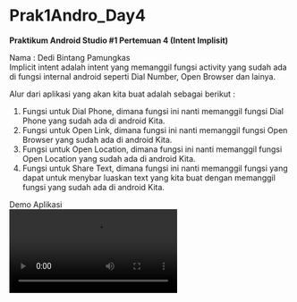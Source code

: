 # Prak1Andro_Day4
<b>Praktikum Android Studio #1 Pertemuan 4 (Intent Implisit)</b>

Nama : Dedi Bintang Pamungkas<br>
Implicit intent adalah intent yang memanggil fungsi activity yang sudah ada
di fungsi internal android seperti Dial Number, Open Browser dan lainya.<br>

Alur dari aplikasi yang akan kita buat adalah sebagai berikut :
1. Fungsi untuk Dial Phone, dimana fungsi ini nanti memanggil fungsi Dial
Phone yang sudah ada di android Kita.
2. Fungsi untuk Open Link, dimana fungsi ini nanti memanggil fungsi Open
Browser yang sudah ada di android Kita.
3. Fungsi untuk Open Location, dimana fungsi ini nanti memanggil fungsi
Open Location yang sudah ada di android Kita.
4. Fungsi untuk Share Text, dimana fungsi ini nanti memanggil fungsi yang
dapat untuk menybar luaskan text yang kita buat dengan memanggil fungsi
yang sudah ada di android Kita.<br>

Demo Aplikasi<br>
<video controls>
    <source src="docs/DemoAPK.mp4" type="video/webm" />
    Browsermu tidak mendukung tag ini, upgrade donk!
  </video>
